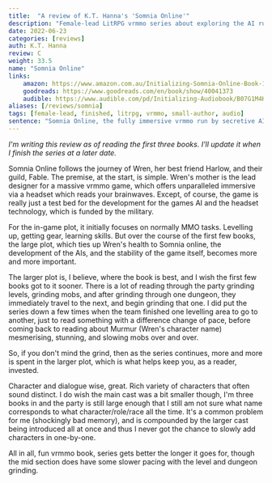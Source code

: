 ```yaml
---
title:  "A review of K.T. Hanna's 'Somnia Online'"
description: "Female-lead LitRPG vrmmo series about exploring the AI run world of Somnia Online. If you like other VR MMO books, read this."
date: 2022-06-23
categories: [reviews]
auth: K.T. Hanna
review: C
weight: 33.5
name: "Somnia Online"
links:
    amazon: https://www.amazon.com.au/Initializing-Somnia-Online-Book-1-ebook/dp/B07CV1DZ3P
    goodreads: https://www.goodreads.com/en/book/show/40041373
    audible: https://www.audible.com/pd/Initializing-Audiobook/B07G1M4H42
aliases: [/reviews/somnia]
tags: [female-lead, finished, litrpg, vrmmo, small-author, audio]
sentence: "Somnia Online, the fully immersive vrmmo run by secretive AIs."
---
```


*I'm writing this review as of reading the first three books. I'll update it when I finish the series at a later date.*


Somnia Online follows the journey of Wren, her best friend Harlow, and their guild, Fable. The premise, at the start, is simple. Wren's mother is the lead designer for a massive vrmmo game, which offers unparalleled immersive via a headset which reads your brainwaves. Except, of course, the game is really just a test bed for the development for the games AI and the headset technology, which is funded by the military. 

For the in-game plot, it initially focuses on normally MMO tasks. Levelling up, getting gear, learning skills. But over the course of the first few books, the large plot, which ties up Wren's health to Somnia online, the development of the AIs, and the stability of the game itself, becomes more and more important.

The larger plot is, I believe, where the book is best, and I wish the first few books got to it sooner. There is a lot of reading through the party grinding levels, grinding mobs, and after grinding through one dungeon, they immediately travel to the next, and begin grinding that one. I did put the series down a few times when the team finished one levelling area to go to another, just to read something with a difference change of pace, before coming back to reading about Murmur (Wren's character name) mesmerising, stunning, and slowing mobs over and over. 

So, if you don't mind the grind, then as the series continues, more and more is spent in the larger plot, which is what helps keep you, as a reader, invested.

Character and dialogue wise, great. Rich variety of characters that often sound distinct. I do wish the main cast was a bit smaller though, I'm three books in and the party is still large enough that I still am not sure what name corresponds to what character/role/race all the time. It's a common problem for me (shockingly bad memory), and is compounded by the larger cast being introduced all at once and thus I never got the chance to slowly add characters in one-by-one.

All in all, fun vrmmo book, series gets better the longer it goes for, though the mid section does have some slower pacing with the level and dungeon grinding.
